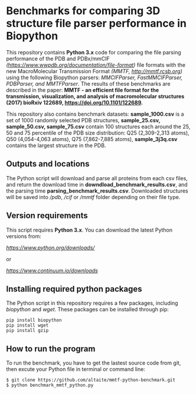 # Benchmarks for comparing 3D structure file parser performance in Biopython
 
This repository contains **Python 3.x** code for comparing the file parsing performance of the PDB and PDBx/mmCIF *(https://www.wwpdb.org/documentation/file-format)* file formats with the new MacroMolecular Transmission Format *(MMTF, http://mmtf.rcsb.org)* using the following Biopython parsers: *MMCIFParser, FastMMCIFParser, PDBParser, and MMTFParser*. The results of these benchmarks are described in the paper: **MMTF - an efficient file format for the transmission, visualization, and analysis of macromolecular structures (2017) bioRxiv 122689,  https://doi.org/10.1101/122689.**

This repository also contains benchmark datasets: **sample_1000.csv** is a set of 1000 randomly selected PDB structures, **sample_25.csv, sample_50.csv, sample_75.csv** contain 100 structures each around the 25, 50 and 75 percentile of the PDB size distribution: Q25 (2,309-2,313 atoms), Q50 (4,054-4,063 atoms), Q75 (7,862-7,885 atoms), **sample_3j3q.csv** contains the largest structure in the PDB.

## Outputs and locations
The Python script will download and parse all proteins from each csv files, and return the download time in **downdload_benchmark_results.csv**, and the parsing time **parsing_benchmark_results.csv**. Downloaded structures will be saved into */pdb*, */cif* or */mmtf* folder depending on their file type.

## Version requirements
This script requires **Python 3.x**. You can download the latest Python versions from:

*https://www.python.org/downloads/* 

or 

*https://www.continuum.io/downloads*


## Installing required python packages
The Python script in this repository requires a few packages, including *biopython* and *wget*. These packages can be installed through pip: 
```
pip install biopython 
pip install wget 
pip install gzip
``` 

## How to run the program
To run the benchmark, you have to get the lastest source code from git, then excute your Python file in terminal or command line:
```
$ git clone https://github.com/altaite/mmtf-python-benchmark.git
$ python benchmark_mmtf_python.py
``` 
